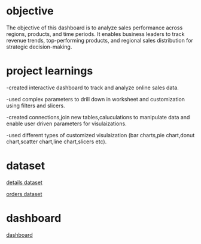 # objective

The objective of this dashboard is to analyze sales performance across regions, products, and time periods. It enables business leaders to track revenue trends, top-performing products, and regional sales distribution for strategic decision-making.

# project learnings
-created interactive dashboard to track and analyze online sales data.

-used complex parameters to drill down in worksheet and customization using filters and slicers.

-created connections,join new tables,caluculations to manipulate data and enable user driven parameters for visulaizations.

-used different types of customized visulaization (bar charts,pie chart,donut chart,scatter chart,line chart,slicers etc).

# dataset 
<a href="https://github.com/keerthi-12334/power-bi-dashboard-/blob/main/Details.csv"> details dataset</a>

<a href="https://github.com/keerthi-12334/power-bi-dashboard-/blob/main/Orders.csv"> orders dataset</a>

# dashboard
<a href="https://github.com/keerthi-12334/power-bi-dashboard-/blob/main/power%20bi%20dashboard%20.png"> dashboard</a>

